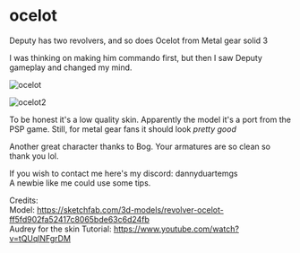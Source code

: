 # ocelot
Deputy has two revolvers, and so does Ocelot from Metal gear solid 3

I was thinking on making him commando first, but then I saw Deputy gameplay and changed my mind.

![ocelot](https://github.com/dannyduartemgs/ocelot/assets/165226477/af360ad0-49c7-4c9a-a0f6-779e8a659dea)

![ocelot2](https://github.com/dannyduartemgs/ocelot/assets/165226477/da5faec4-184f-4b5b-916c-46289d225aab)

To be honest it's a low quality skin. Apparently the model it's a port from the PSP game. Still, for metal gear fans it should look *pretty good*

Another great character thanks to Bog. Your armatures are so clean so thank you lol.  

If you wish to contact me here's my discord: dannyduartemgs <br />
A newbie like me could use some tips. 

Credits: <br />
Model: https://sketchfab.com/3d-models/revolver-ocelot-ff5fd902fa52417c8065bde63c6d24fb <br />
Audrey for the skin Tutorial: https://www.youtube.com/watch?v=tQUqlNFgrDM <br />
